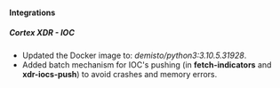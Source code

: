 
#### Integrations
##### Cortex XDR - IOC
- Updated the Docker image to: *demisto/python3:3.10.5.31928*.
- Added batch mechanism for IOC's pushing (in **fetch-indicators** and **xdr-iocs-push**) to avoid crashes and memory errors.
